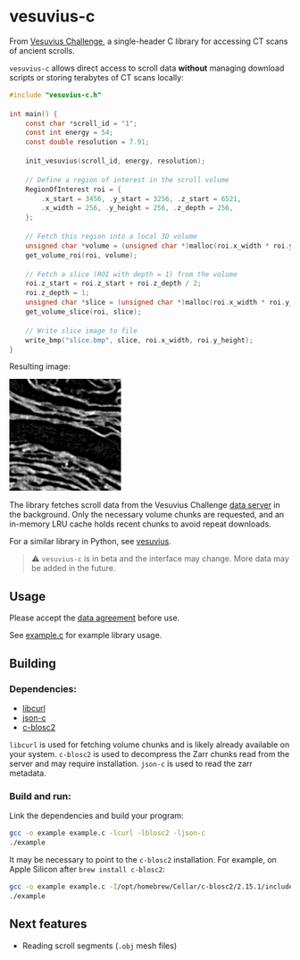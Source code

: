 # vesuvius-c

From [Vesuvius Challenge](https://scrollprize.org), a single-header C library for accessing CT scans of ancient scrolls.

`vesuvius-c` allows direct access to scroll data **without** managing download scripts or storing terabytes of CT scans locally:

```c
#include "vesuvius-c.h"

int main() {
    const char *scroll_id = "1";
    const int energy = 54;
    const double resolution = 7.91;

    init_vesuvius(scroll_id, energy, resolution);

    // Define a region of interest in the scroll volume
    RegionOfInterest roi = {
        .x_start = 3456, .y_start = 3256, .z_start = 6521,
        .x_width = 256, .y_height = 256, .z_depth = 256,
    };

    // Fetch this region into a local 3D volume
    unsigned char *volume = (unsigned char *)malloc(roi.x_width * roi.y_height * roi.z_depth);
    get_volume_roi(roi, volume);

    // Fetch a slice (ROI with depth = 1) from the volume
    roi.z_start = roi.z_start + roi.z_depth / 2;
    roi.z_depth = 1;
    unsigned char *slice = (unsigned char *)malloc(roi.x_width * roi.y_height);
    get_volume_slice(roi, slice);

    // Write slice image to file
    write_bmp("slice.bmp", slice, roi.x_width, roi.y_height);
}
```

Resulting image:

<img src="img/sample_image.png" alt="Example scroll data" width="200"/>

The library fetches scroll data from the Vesuvius Challenge [data server](https://dl.ash2txt.org) in the background. Only the necessary volume chunks are requested, and an in-memory LRU cache holds recent chunks to avoid repeat downloads.

For a similar library in Python, see [vesuvius](https://github.com/ScrollPrize/vesuvius).

> ⚠️ `vesuvius-c` is in beta and the interface may change. More data may be added in the future.

## Usage

Please accept the [data agreement](https://forms.gle/HV1J6dJbmCB2z5QL8) before use.

See [example.c](example.c) for example library usage.

## Building

### Dependencies:

* [libcurl](https://curl.se/libcurl/)
* [json-c](https://json-c.github.io/json-c/)
* [c-blosc2](https://github.com/Blosc/c-blosc2)

`libcurl` is used for fetching volume chunks and is likely already available on your system. `c-blosc2` is used to decompress the Zarr chunks read from the server and may require installation. `json-c` is used to read the zarr metadata.

### Build and run:

Link the dependencies and build your program:

```sh
gcc -o example example.c -lcurl -lblosc2 -ljson-c
./example
```

It may be necessary to point to the `c-blosc2` installation. For example, on Apple Silicon after `brew install c-blosc2`:

```sh
gcc -o example example.c -I/opt/homebrew/Cellar/c-blosc2/2.15.1/include -L/opt/homebrew/Cellar/c-blosc2/2.15.1/lib -lcurl -lblosc2 -ljson-c
./example
```

## Next features

* Reading scroll segments (`.obj` mesh files)
